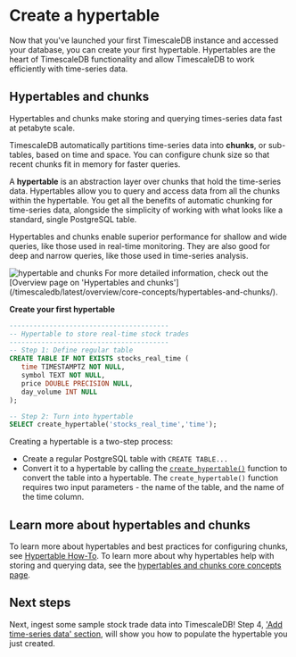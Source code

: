 # Create a hypertable
Now that you've launched your first TimescaleDB instance and accessed your database,
you can create your first hypertable. Hypertables are the heart of TimescaleDB functionality
and allow TimescaleDB to work efficiently with time-series data.

## Hypertables and chunks
Hypertables and chunks make storing and querying times-series data fast at petabyte 
scale. 

TimescaleDB automatically partitions time-series data into **chunks**, or sub-tables, 
based on time and space. You can configure chunk size so that recent chunks fit in memory 
for faster queries. 

A **hypertable** is an abstraction layer over chunks that hold the time-series data.
Hypertables allow you to query and access data from all the chunks within the hypertable.
You get all the benefits of automatic chunking for time-series data, alongside the simplicity
of working with what looks like a standard, single PostgreSQL table.

Hypertables and chunks enable superior performance for shallow and wide queries,
like those used in real-time monitoring. They are also good for deep and narrow
queries, like those used in time-series analysis.

<img class="main-content__illustration" src="https://s3.amazonaws.com/assets.timescale.com/docs/images/getting-started/hypertables-chunks.png" alt="hypertable and chunks"/>

<highlight type="note">
For more detailed information, check out the [Overview page on 'Hypertables and chunks'](/timescaledb/latest/overview/core-concepts/hypertables-and-chunks/).
</highlight>


**Create your first hypertable**

```sql
----------------------------------------
-- Hypertable to store real-time stock trades
----------------------------------------
-- Step 1: Define regular table
CREATE TABLE IF NOT EXISTS stocks_real_time (
   time TIMESTAMPTZ NOT NULL,
   symbol TEXT NOT NULL,
   price DOUBLE PRECISION NULL,
   day_volume INT NULL
);

-- Step 2: Turn into hypertable
SELECT create_hypertable('stocks_real_time','time');
```

Creating a hypertable is a two-step process:
- Create a regular PostgreSQL table with `CREATE TABLE...`
- Convert it to a hypertable by calling the [`create_hypertable()`][create-hypertable] function to convert 
the table into a hypertable. The `create_hypertable()` function requires two input parameters - the name of the table, and the name of the time column.

<!-- 
## How hypertables help with times-series data
**Hypertables speed up ingest rates:** Because data is only inserted into
the current chunk, data in the other chunks remains untouched. If you use a
single table, every time you ingest data into the table, it becomes bigger and
more bloated.

**Hypertables speed up queries:** Because only specific chunks are queried
thanks to the automatic indexing by time or space.

The value of hypertables is in how data is partitioned on disk. The index value
is automatically augmented by the time dependency of the data to allow more
focused use of memory and query planning resources. In PostgreSQL (and other
relational database management systems), you can build indexes on one or more
values, but the data must still be retrieved. Retrieval is in most cases, from
portions of the physical layer (memory or disk), which doesn't always result in
effective use of memory and disk resources. By automatically and transparently
partitioning on time, hypertables improve resource use. Queries and
data-stores become more efficient.

   COMMENT:
   I feel like we probably don't need this section but wherever this section is, 
   I think it would be cool to include a graphic that shows these benefits 
   https://iobeam.slack.com/archives/C0J94TE4F/p1646682667481189?thread_ts=1646682487.374619&cid=C0J94TE4F
-->

## Learn more about hypertables and chunks
To learn more about hypertables and best practices for configuring chunks, see [Hypertable How-To](/how-to-guides/hypertables). To learn more about why hypertables help with storing and querying data, see
the [hypertables and chunks core concepts page][core-concepts-hypertables].

## Next steps
Next, ingest some sample stock trade data into TimescaleDB! Step 4, ['Add time-series data' section][add-data], will show you how to populate the hypertable you just created. 

[core-concepts-hypertables]: /getting-started/add-data/
[add-data]: /overview/core-concepts/hypertables-and-chunks/
[create-hypertable]: /api/:currentVersion:/hypertable/create_hypertable